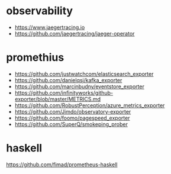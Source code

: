 # observability
- https://www.jaegertracing.io
- https://github.com/jaegertracing/jaeger-operator

# promethius
- https://github.com/justwatchcom/elasticsearch_exporter
- https://github.com/danielqsj/kafka_exporter
- https://github.com/marcinbudny/eventstore_exporter
- https://github.com/infinityworks/github-exporter/blob/master/METRICS.md
- https://github.com/RobustPerception/azure_metrics_exporter
- https://github.com/Jimdo/observatory-exporter
- https://github.com/foomo/pagespeed_exporter
- https://github.com/SuperQ/smokeping_prober

# haskell
https://github.com/fimad/prometheus-haskell
<!-- Copyright (c) 2019 Geoffrey Huntley. All rights reserved. -->
<!-- SPDX-License-Identifier: AGPL-3.0 -->


